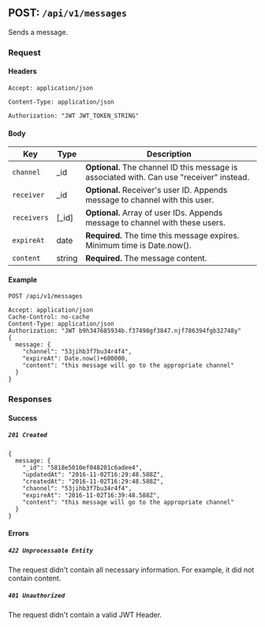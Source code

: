 ## POST: ```/api/v1/messages```

Sends a message.

### Request

#### Headers
```Accept: application/json```

```Content-Type: application/json```

```Authorization: "JWT JWT_TOKEN_STRING"```

#### Body

Key | Type | Description
--- | ---- | ----------- 
```channel``` | _id | **Optional.** The channel ID this message is associated with. Can use "receiver" instead.
```receiver``` | _id | **Optional.** Receiver's user ID. Appends message to channel with this user.
```receivers``` | [_id] | **Optional.** Array of user IDs. Appends message to channel with these users.
```expireAt``` | date | **Required.** The time this message expires. Minimum time is Date.now().
```content``` | string | **Required.** The message content.


#### Example
```
POST /api/v1/messages

Accept: application/json
Cache-Control: no-cache
Content-Type: application/json
Authorization: "JWT b9h347685934b.f37498gf3847.njf786394fgb32748y"
{
  message: {
    "channel": "53jihb3f7bu34r4f4",
    "expireAt": Date.now()+600000,
    "content": "this message will go to the appropriate channel"
  }
}
```

### Responses

#### Success

##### ```201 Created```
```
{
  message: {
    "_id": "5818e5010ef048201c6adee4",
    "updatedAt": "2016-11-02T16:29:48.588Z",
    "createdAt": "2016-11-02T16:29:48.588Z",
    "channel": "53jihb3f7bu34r4f4",
    "expireAt": "2016-11-02T16:39:48.588Z",
    "content": "this message will go to the appropriate channel"
  }
}
```

#### Errors

##### ```422 Unprocessable Entity```
The request didn't contain all necessary information.
For example, it did not contain content.

##### ```401 Unauthorized```
The request didn't contain a valid JWT Header.
